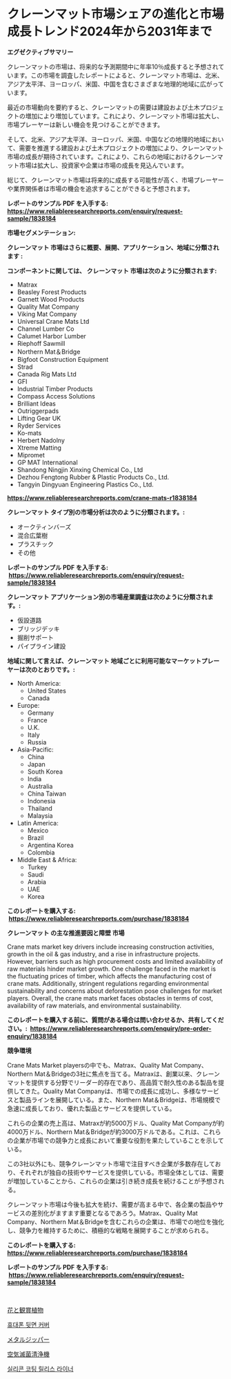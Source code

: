 <p><h1>クレーンマット市場シェアの進化と市場成長トレンド2024年から2031年まで</h1></p><p><strong>エグゼクティブサマリー</strong></p>
<p><p>クレーンマットの市場は、将来的な予測期間中に年率10％成長すると予想されています。この市場を調査したレポートによると、クレーンマット市場は、北米、アジア太平洋、ヨーロッパ、米国、中国を含むさまざまな地理的地域に広がっています。</p><p>最近の市場動向を要約すると、クレーンマットの需要は建設および土木プロジェクトの増加により増加しています。これにより、クレーンマット市場は拡大し、市場プレーヤーは新しい機会を見つけることができます。</p><p>そして、北米、アジア太平洋、ヨーロッパ、米国、中国などの地理的地域において、需要を推進する建設および土木プロジェクトの増加により、クレーンマット市場の成長が期待されています。これにより、これらの地域におけるクレーンマット市場は拡大し、投資家や企業は市場の成長を見込んでいます。</p><p>総じて、クレーンマット市場は将来的に成長する可能性が高く、市場プレーヤーや業界関係者は市場の機会を追求することができると予想されます。</p></p>
<p><strong>レポートのサンプル PDF を入手する: <a href="https://www.reliableresearchreports.com/enquiry/request-sample/1838184">https://www.reliableresearchreports.com/enquiry/request-sample/1838184</a></strong></p>
<p><strong>市場セグメンテーション:</strong></p>
<p><strong> クレーンマット 市場はさらに概要、展開、アプリケーション、地域に分類されます :</strong></p>
<p><strong>コンポーネントに関しては、 クレーンマット 市場は次のように分類されます: &nbsp;</strong></p>
<p><ul><li>Matrax</li><li>Beasley Forest Products</li><li>Garnett Wood Products</li><li>Quality Mat Company</li><li>Viking Mat Company</li><li>Universal Crane Mats Ltd</li><li>Channel Lumber Co</li><li>Calumet Harbor Lumber</li><li>Riephoff Sawmill</li><li>Northern Mat＆Bridge</li><li>Bigfoot Construction Equipment</li><li>Strad</li><li>Canada Rig Mats Ltd</li><li>GFI</li><li>Industrial Timber Products</li><li>Compass Access Solutions</li><li>Brilliant Ideas</li><li>Outriggerpads</li><li>Lifting Gear UK</li><li>Ryder Services</li><li>Ko-mats</li><li>Herbert Nadolny</li><li>Xtreme Matting</li><li>Mipromet</li><li>GP MAT International</li><li>Shandong Ningjin Xinxing Chemical Co., Ltd</li><li>Dezhou Fengtong Rubber & Plastic Products Co., Ltd.</li><li>Tangyin Dingyuan Engineering Plastics Co., Ltd.</li></ul></p>
<p><strong><a href="https://www.reliableresearchreports.com/crane-mats-r1838184">https://www.reliableresearchreports.com/crane-mats-r1838184</a></strong></p>
<p><strong> クレーンマット タイプ別の市場分析は次のように分類されます。:</strong></p>
<p><ul><li>オークティンバーズ</li><li>混合広葉樹</li><li>プラスチック</li><li>その他</li></ul></p>
<p><strong>レポートのサンプル PDF を入手する: &nbsp;<a href="https://www.reliableresearchreports.com/enquiry/request-sample/1838184">https://www.reliableresearchreports.com/enquiry/request-sample/1838184</a></strong></p>
<p><strong> クレーンマット アプリケーション別の市場産業調査は次のように分類されます。:</strong></p>
<p><ul><li>仮設道路</li><li>ブリッジデッキ</li><li>掘削サポート</li><li>パイプライン建設</li></ul></p>
<p><strong>地域に関して言えば、クレーンマット 地域ごとに利用可能なマーケットプレーヤーは次のとおりです。:</strong></p>
<p><ul>
    <li>
        North America:
        <ul>
            <li>United States</li>
            <li>Canada</li>
        </ul>
    </li>
    <li>
        Europe:
        <ul>
            <li>Germany</li>
            <li>France</li>
            <li>U.K.</li>
            <li>Italy</li>
            <li>Russia</li>
        </ul>
    </li>
    <li>
        Asia-Pacific:
        <ul>
            <li>China</li>
            <li>Japan</li>
            <li>South Korea</li>
            <li>India</li>
            <li>Australia</li>
            <li>China Taiwan</li>
            <li>Indonesia</li>
            <li>Thailand</li>
            <li>Malaysia</li>
        </ul>
    </li>
    <li>
        Latin America:
        <ul>
            <li>Mexico</li>
            <li>Brazil</li>
            <li>Argentina Korea</li>
            <li>Colombia</li>
        </ul>
    </li>
    <li>
        Middle East & Africa:
        <ul>
            <li>Turkey</li>
            <li>Saudi</li>
            <li>Arabia</li>
            <li>UAE</li>
            <li>Korea</li>
        </ul>
    </li>
    </ul></p>
<p><strong>このレポートを購入する: &nbsp;<a href="https://www.reliableresearchreports.com/purchase/1838184">https://www.reliableresearchreports.com/purchase/1838184</a></strong></p>
<p><strong>クレーンマット の主な推進要因と障壁 市場</strong></p>
<p><p>Crane mats market key drivers include increasing construction activities, growth in the oil & gas industry, and a rise in infrastructure projects. However, barriers such as high procurement costs and limited availability of raw materials hinder market growth. One challenge faced in the market is the fluctuating prices of timber, which affects the manufacturing cost of crane mats. Additionally, stringent regulations regarding environmental sustainability and concerns about deforestation pose challenges for market players. Overall, the crane mats market faces obstacles in terms of cost, availability of raw materials, and environmental sustainability.</p></p>
<p><strong>このレポートを購入する前に、質問がある場合は問い合わせるか、共有してください。:&nbsp; <a href="https://www.reliableresearchreports.com/enquiry/pre-order-enquiry/1838184">https://www.reliableresearchreports.com/enquiry/pre-order-enquiry/1838184</a></strong></p>
<p><strong>競争環境</strong></p>
<p><p>Crane Mats Market playersの中でも、Matrax、Quality Mat Company、Northern Mat＆Bridgeの3社に焦点を当てる。Matraxは、創業以来、クレーンマットを提供する分野でリーダー的存在であり、高品質で耐久性のある製品を提供してきた。Quality Mat Companyは、市場での成長に成功し、多様なサービスと製品ラインを展開している。また、Northern Mat＆Bridgeは、市場規模で急速に成長しており、優れた製品とサービスを提供している。</p><p>これらの企業の売上高は、Matraxが約5000万ドル、Quality Mat Companyが約4000万ドル、Northern Mat＆Bridgeが約3000万ドルである。これは、これらの企業が市場での競争力と成長において重要な役割を果たしていることを示している。</p><p>この3社以外にも、競争クレーンマット市場で注目すべき企業が多数存在しており、それぞれが独自の技術やサービスを提供している。市場全体としては、需要が増加していることから、これらの企業は引き続き成長を続けることが予想される。</p><p>クレーンマット市場は今後も拡大を続け、需要が高まる中で、各企業の製品やサービスの差別化がますます重要となるであろう。Matrax、Quality Mat Company、Northern Mat＆Bridgeを含むこれらの企業は、市場での地位を強化し、競争力を維持するために、積極的な戦略を展開することが求められる。</p></p>
<p><strong>このレポートを購入する: &nbsp; <a href="https://www.reliableresearchreports.com/purchase/1838184">https://www.reliableresearchreports.com/purchase/1838184</a></strong></p>
<p><strong>レポートのサンプル PDF を入手する: &nbsp;<a href="https://www.reliableresearchreports.com/enquiry/request-sample/1838184">https://www.reliableresearchreports.com/enquiry/request-sample/1838184</a></strong><strong></strong></p>
<p>&nbsp;</p>
<p><p><a href="https://medium.com/@neilmartin36/%E8%8A%B1%E3%81%A8%E8%A3%85%E9%A3%BE%E6%A4%8D%E7%89%A9%E3%81%AE%E5%B8%82%E5%A0%B4%E5%88%86%E6%9E%90-%E3%81%9D%E3%81%AEcagr-%E5%B8%82%E5%A0%B4%E3%82%BB%E3%82%B0%E3%83%A1%E3%83%B3%E3%83%86%E3%83%BC%E3%82%B7%E3%83%A7%E3%83%B3-%E3%81%8A%E3%82%88%E3%81%B3%E3%82%B0%E3%83%AD%E3%83%BC%E3%83%90%E3%83%AB%E7%94%A3%E6%A5%AD%E6%A6%82%E8%A6%81-b5989043dc55">花と観賞植物</a></p><p><a href="https://medium.com/@porterhntz2023/2024%EB%85%84%EB%B6%80%ED%84%B0-2031%EB%85%84%EA%B9%8C%EC%A7%80%EC%9D%98-%EA%B8%B0%EA%B0%84%EC%97%90-%EB%8C%80%ED%95%9C-%EB%AA%A8%EB%B0%94%EC%9D%BC-%EC%A0%84%ED%99%94-%EC%8B%9C%EC%9E%A5-%EB%B6%84%EC%84%9D-%EB%B0%8F-%ED%81%AC%EA%B8%B0-%EC%98%88%EC%B8%A1%EC%9D%84-%EC%9C%84%ED%95%9C-%EB%B0%B1-%EC%BB%A4%EB%B2%84-d0d700690709">휴대폰 뒷면 커버</a></p><p><a href="https://github.com/RodHoppe07/Market-Research-Report-List-1/blob/main/144700921389.md">メタルジッパー</a></p><p><a href="https://medium.com/@camerondowd204/%E7%A9%BA%E6%B0%97%E6%AE%BA%E8%8F%8C%E3%83%97%E3%83%AA%E3%83%95%E3%82%A1%E3%82%A4%E3%82%A2%E5%B8%82%E5%A0%B4%E3%83%AC%E3%83%9D%E3%83%BC%E3%83%88%E3%81%AF-%E3%81%93%E3%81%AE%E5%B8%82%E5%A0%B4%E3%81%AE%E6%9C%80%E6%96%B0%E3%81%AE%E3%83%88%E3%83%AC%E3%83%B3%E3%83%89%E3%82%84%E6%88%90%E9%95%B7%E6%A9%9F%E4%BC%9A%E3%82%92%E7%A4%BA%E3%81%97%E3%81%A6%E3%81%84%E3%81%BE%E3%81%99-k%C5%ABki-satsukin-purifia-ichiba-rep%C5%8Dto-wa-kono-ichiba-no-c3f12bb08425">空気滅菌清浄機</a></p><p><a href="https://medium.com/@guyeichert86/%EC%8B%A4%EB%A6%AC%EC%BD%98-%EC%BD%94%ED%8C%85-%EB%A6%B4%EB%A6%AC%EC%8A%A4-%EB%9D%BC%EC%9D%B4%EB%84%88-%EC%8B%9C%EC%9E%A5-%EC%84%B1%EA%B3%B5%EC%A0%81%EC%9D%B8-%EB%B9%84%EC%A6%88%EB%8B%88%EC%8A%A4-%EC%A0%84%EB%9E%B5%EC%9D%98-%EC%97%B4%EC%87%A0-2031%EB%85%84%EA%B9%8C%EC%A7%80-%EC%98%88%EC%B8%A1-3a6748358b85">실리콘 코팅 릴리스 라이너</a></p></p>